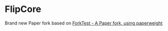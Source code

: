 # FlipCore
Brand new Paper fork based on [ForkTest - A Paper fork, using paperweight](https://github.com/PaperMC/paperweight-examples)
